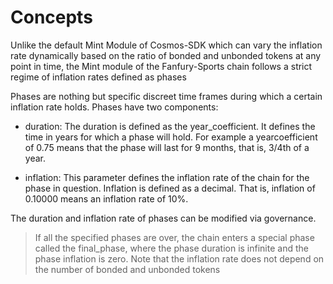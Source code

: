 # **Concepts**

Unlike the default Mint Module of Cosmos-SDK which can vary the inflation rate dynamically based on the ratio of bonded and unbonded tokens at any point in time, the Mint module of the Fanfury-Sports chain follows a strict regime of inflation rates defined as phases

Phases are nothing but specific discreet time frames during which a certain inflation rate holds. Phases have two components:

- duration: The duration is defined as the year_coefficient. It defines the time in years for which a phase will hold. For example a yearcoefficient of 0.75 means that the phase will last for 9 months, that is, 3/4th of a year.

- inflation: This parameter defines the inflation rate of the chain for the phase in question. Inflation is defined as a decimal. That is, inflation of 0.10000 means an inflation rate of 10%.

The duration and inflation rate of phases can be modified via governance.

> If all the specified phases are over, the chain enters a special phase called the final_phase, where the phase duration is infinite and the phase inflation is zero.
> Note that the inflation rate does not depend on the number of bonded and unbonded tokens
